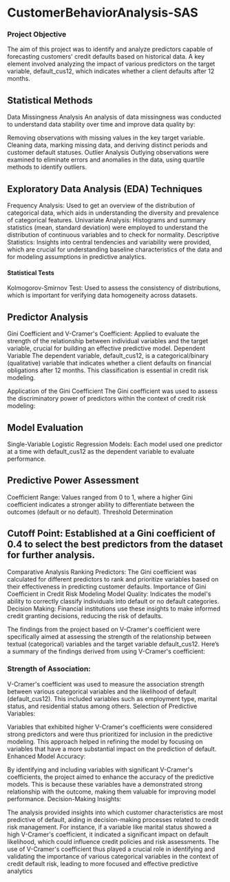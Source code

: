 # CustomerBehaviorAnalysis-SAS

### Project Objective
The aim of this project was to identify and analyze predictors capable of forecasting customers' credit defaults based on historical data. A key element involved analyzing the impact of various predictors on the target variable, default_cus12, which indicates whether a client defaults after 12 months.

## Statistical Methods
Data Missingness Analysis
An analysis of data missingness was conducted to understand data stability over time and improve data quality by:

Removing observations with missing values in the key target variable.
Cleaning data, marking missing data, and deriving distinct periods and customer default statuses.
Outlier Analysis
Outlying observations were examined to eliminate errors and anomalies in the data, using quartile methods to identify outliers.

## Exploratory Data Analysis (EDA) Techniques
Frequency Analysis: Used to get an overview of the distribution of categorical data, which aids in understanding the diversity and prevalence of categorical features.
Univariate Analysis: Histograms and summary statistics (mean, standard deviation) were employed to understand the distribution of continuous variables and to check for normality.
Descriptive Statistics: Insights into central tendencies and variability were provided, which are crucial for understanding baseline characteristics of the data and for modeling assumptions in predictive analytics.
#### Statistical Tests
Kolmogorov-Smirnov Test: Used to assess the consistency of distributions, which is important for verifying data homogeneity across datasets.
## Predictor Analysis
Gini Coefficient and V-Cramer's Coefficient: Applied to evaluate the strength of the relationship between individual variables and the target variable, crucial for building an effective predictive model.
Dependent Variable
The dependent variable, default_cus12, is a categorical/binary (qualitative) variable that indicates whether a client defaults on financial obligations after 12 months. This classification is essential in credit risk modeling.

Application of the Gini Coefficient
The Gini coefficient was used to assess the discriminatory power of predictors within the context of credit risk modeling:

## Model Evaluation
Single-Variable Logistic Regression Models: Each model used one predictor at a time with default_cus12 as the dependent variable to evaluate performance.
## Predictive Power Assessment
Coefficient Range: Values ranged from 0 to 1, where a higher Gini coefficient indicates a stronger ability to differentiate between the outcomes (default or no default).
Threshold Determination
## Cutoff Point: Established at a Gini coefficient of 0.4 to select the best predictors from the dataset for further analysis.
Comparative Analysis
Ranking Predictors: The Gini coefficient was calculated for different predictors to rank and prioritize variables based on their effectiveness in predicting customer defaults.
Importance of Gini Coefficient in Credit Risk Modeling
Model Quality: Indicates the model's ability to correctly classify individuals into default or no default categories.
Decision Making: Financial institutions use these insights to make informed credit granting decisions, reducing the risk of defaults.


The findings from the project based on V-Cramer's coefficient were specifically aimed at assessing the strength of the relationship between textual (categorical) variables and the target variable default_cus12. Here’s a summary of the findings derived from using V-Cramer's coefficient:

### Strength of Association:

V-Cramer's coefficient was used to measure the association strength between various categorical variables and the likelihood of default (default_cus12). This included variables such as employment type, marital status, and residential status among others.
Selection of Predictive Variables:

Variables that exhibited higher V-Cramer's coefficients were considered strong predictors and were thus prioritized for inclusion in the predictive modeling. This approach helped in refining the model by focusing on variables that have a more substantial impact on the prediction of default.
Enhanced Model Accuracy:

By identifying and including variables with significant V-Cramer's coefficients, the project aimed to enhance the accuracy of the predictive models. This is because these variables have a demonstrated strong relationship with the outcome, making them valuable for improving model performance.
Decision-Making Insights:

The analysis provided insights into which customer characteristics are most predictive of default, aiding in decision-making processes related to credit risk management. For instance, if a variable like marital status showed a high V-Cramer's coefficient, it indicated a significant impact on default likelihood, which could influence credit policies and risk assessments.
The use of V-Cramer's coefficient thus played a crucial role in identifying and validating the importance of various categorical variables in the context of credit default risk, leading to more focused and effective predictive analytics
